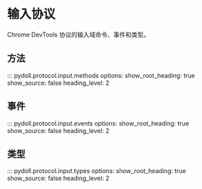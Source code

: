 # 输入协议

Chrome DevTools 协议的输入域命令、事件和类型。

## 方法

::: pydoll.protocol.input.methods
    options:
      show_root_heading: true
      show_source: false
      heading_level: 2

## 事件

::: pydoll.protocol.input.events
    options:
      show_root_heading: true
      show_source: false
      heading_level: 2

## 类型

::: pydoll.protocol.input.types
    options:
      show_root_heading: true
      show_source: false
      heading_level: 2